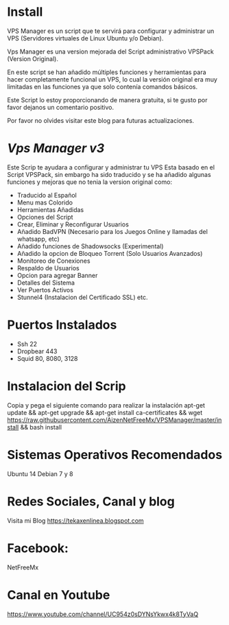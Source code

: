 
# Install

VPS Manager es un script que te servirá para configurar y administrar un VPS (Servidores virtuales de Linux Ubuntu y/o Debian).


Vps Manager es una version mejorada del  Script administrativo VPSPack (Version Original). 

En este script se han añadido múltiples funciones y herramientas para hacer completamente funcional un VPS, lo cual la versión original era muy limitadas en las funciones ya que solo contenía comandos básicos.

Este Script lo estoy proporcionando de manera gratuita, si te gusto por favor dejanos un comentario positivo.

Por favor no olvides visitar este blog para futuras actualizaciones.

# *Vps Manager v3*

Este Scrip te ayudara a configurar y administrar tu VPS
Esta basado en el Script VPSPack, sin embargo ha sido traducido y se ha añadido algunas funciones y mejoras que no tenia la version original como:

* Traducido al Español
* Menu mas Colorido
* Herramientas Añadidas
* Opciones del Script
* Crear, Eliminar y Reconfigurar Usuarios
* Añadido BadVPN (Necesario para los Juegos Online y llamadas del whatsapp, etc)
* Añadido funciones de Shadowsocks (Experimental)
* Añadido la opcion de Bloqueo Torrent (Solo Usuarios Avanzados)
* Monitoreo de Conexiones
* Respaldo de Usuarios
* Opcion para agregar Banner
* Detalles del Sistema
* Ver Puertos Activos
* Stunnel4 (Instalacion del Certificado SSL)
etc.

# Puertos Instalados

* Ssh 22
* Dropbear 443
* Squid 80, 8080, 3128

# Instalacion del Scrip

Copia y pega el siguiente comando para realizar la instalación
apt-get update && apt-get upgrade && apt-get install ca-certificates && wget https://raw.githubusercontent.com/AizenNetFreeMx/VPSManager/master/install && bash install

# Sistemas Operativos Recomendados

Ubuntu 14
Debian 7 y 8

# Redes Sociales, Canal y blog

Visita mi Blog https://tekaxenlinea.blogspot.com

# Facebook: 

NetFreeMx

# Canal en Youtube 

https://www.youtube.com/channel/UC954z0sDYNsYkwx4k8TyVaQ

